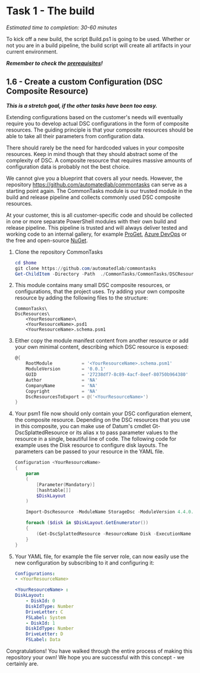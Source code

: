 # Task 1 - The build

*Estimated time to completion: 30-60 minutes*

To kick off a new build, the script Build.ps1 is going to be used. Whether or not you are in a build pipeline, the build script will create all artifacts in your current environment.

***Remember to check the [prerequisites](..\CheckPrereq.ps1)!***

## 1.6 - Create a custom Configuration (DSC Composite Resource)

***This is a stretch goal, if the other tasks have been too easy.***

Extending configurations based on the customer's needs will eventually require you to develop actual DSC configurations in the form of composite resources. The guiding principle is that your composite resources should be able to take all their parameters from configuration data.

There should rarely be the need for hardcoded values in your composite resources. Keep in mind though that they should abstract some of the complexity of DSC. A composite resource that requires massive amounts of configuration data is probably not the best choice.

We cannot give you a blueprint that covers all your needs. However, the repository <https://github.com/automatedlab/commontasks> can serve as a starting point again. The CommonTasks module is our trusted module in the build and release pipeline and collects commonly used DSC composite resources.

At your customer, this is all customer-specific code and should be collected in one or more separate PowerShell modules with their own build and release pipeline. This pipeline is trusted and will always deliver tested and working code to an internal gallery, for example [ProGet](https://inedo.com/proget), [Azure DevOps](https://dev.azure.com) or the free and open-source [NuGet](https://nuget.org).

1. Clone the repository CommonTasks
    ```powershell
    cd $home
    git clone https://github.com/automatedlab/commontasks
    Get-ChildItem -Directory -Path  ./CommonTasks/CommonTasks/DSCResources
    ```
2. This module contains many small DSC composite resources, or configurations, that the project uses. Try adding your own composite resource by adding the following files to the structure:
    ```code
    CommonTasks\
    DscResources\
        <YourResourceName>\
        <YourResourceName>.psd1
        <YourResourceName>.schema.psm1
    ```
3. Either copy the module manifest content from another resource or add your own minimal content, describing which DSC resource is exposed:
    ```powershell
    @{
        RootModule           = '<YourResourceName>.schema.psm1'
        ModuleVersion        = '0.0.1'
        GUID                 = '27238df7-8c89-4acf-8eef-80750b964380'
        Author               = 'NA'
        CompanyName          = 'NA'
        Copyright            = 'NA'
        DscResourcesToExport = @('<YourResourceName>')
    }
    ```
4. Your psm1 file now should only contain your DSC configuration element, the composite resource. Depending on the DSC resources that you use in this composite, you can make use of Datum's cmdlet Gt-DscSplattedResource or its alias x to pass parameter values to the resource in a single, beautiful line of code.
    The following code for example uses the Disk resource to configure disk layouts. The parameters can be passed to your resource in the YAML file.
    ```powershell
    Configuration <YourResourceName>
    {
        param
        (
            [Parameter(Mandatory)]
            [hashtable[]]
            $DiskLayout
        )

        Import-DscResource -ModuleName StorageDsc -ModuleVersion 4.4.0.0

        foreach ($disk in $DiskLayout.GetEnumerator())
        {
            (Get-DscSplattedResource -ResourceName Disk -ExecutionName $disk.DiskId -Properties $disk -NoInvoke).Invoke($disk)
        }
    }
    ```
5. Your YAML file, for example the file server role, can now easily use the new configuration by subscribing to it and configuring it:
    ```yaml
    Configurations:
    - <YourResourceName>

    <YourResourceName> :
    DiskLayout:
        - DiskId: 0
        DiskIdType: Number
        DriveLetter: C
        FSLabel: System
        - DiskId: 1
        DiskIdType: Number
        DriveLetter: D
        FSLabel: Data

    ```

Congratulations! You have walked through the entire process of making this repository your own! We hope you are successful with this concept - we certainly are.
